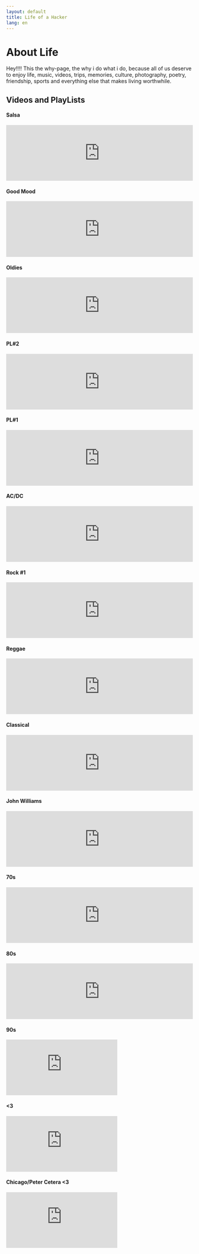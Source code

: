 ```yaml
---
layout: default
title: Life of a Hacker
lang: en
---
```

<div class="row ml-0 mr-0 mb-3">
  <div class="col-sm-12 col-md-8 p-0">
    <h1 class="display-1">About Life</h1>
    <p>Hey!!!! This the why-page, the why i do what i do, because all of us 
       deserve to enjoy life, music, videos, trips, memories, culture, photography, 
       poetry, friendship, sports and everything else that makes living worthwhile.</p>
  </div>
  
  <div class="col-sm-12 col-md-4 p-0">
  <!--  {% include girl-carousel-1.html %} -->
  </div>
</div>


<div class="row ml-0 mr-0">
    <h2 class="display-1">Videos and PlayLists</h2>
</div>

<!-- First Row Videos -->
<div class="row ml-0 mr-0">
  <!-- First Column -->
  <div class="col-sm-12 col-md-6 col-lg-3 p-0">
    <h4 class="display-3 m-0">Salsa</h4>
    <iframe width="100%" src="https://www.youtube.com/embed/videoseries?list=PLAx5WRK7eNtkkV1draa-cICAeILScpJX9" frameborder="0" allow="accelerometer; autoplay; encrypted-media; gyroscope; picture-in-picture" allowfullscreen></iframe>
  </div>
  <!-- Second Column -->
  <div class="col-sm-12 col-md-6 col-lg-3 p-0">
    <h4 class="display-3 m-0">Good Mood</h4>
    <iframe width="100%" src="https://www.youtube.com/embed/videoseries?list=PLAx5WRK7eNtlwn96im4HOpAm5HZaL9deo" frameborder="0" allow="accelerometer; autoplay; encrypted-media; gyroscope; picture-in-picture" allowfullscreen></iframe>
  </div>
  <!-- Third Column -->
  <div class="col-sm-12 col-md-6 col-lg-3 p-0">
    <h4 class="display-3 m-0">Oldies</h4>
    <iframe width="100%" src="https://www.youtube.com/embed/videoseries?list=PLAx5WRK7eNtnmlqrUY2ADG3KWQa5ciwtm" frameborder="0" allow="accelerometer; autoplay; encrypted-media; gyroscope; picture-in-picture" allowfullscreen></iframe>
  </div>
  <!-- Fourth Column -->
  <div class="col-sm-12 col-md-6 col-lg-3 p-0">
    <h4 class="display-3 m-0">PL#2</h4>
    <iframe width="100%" src="https://www.youtube.com/embed/videoseries?list=PLAx5WRK7eNtlWSz1k2wXzXp3lGapo1BUc" frameborder="0" allow="accelerometer; autoplay; encrypted-media; gyroscope; picture-in-picture" allowfullscreen></iframe>
  </div>
</div>

<!-- Second Row Videos -->
<div class="row ml-0 mr-0">
  <!-- First Column -->
  <div class="col-sm-12 col-md-6 col-lg-3 p-0">
    <h4 class="display-3 m-0">PL#1</h4>
    <iframe width="100%" src="https://www.youtube.com/embed/videoseries?list=PLAx5WRK7eNtlxXgIF6x3ocfntUO6X_R22" frameborder="0" allow="accelerometer; autoplay; encrypted-media; gyroscope; picture-in-picture" allowfullscreen></iframe>
  </div>

  <!-- Second Column -->
  <div class="col-sm-12 col-md-6 col-lg-3 p-0">
    <h4 class="display-3 m-0">AC/DC</h4>
    <iframe width="100%" src="https://www.youtube.com/embed/videoseries?list=PLAx5WRK7eNtlfA6bZtiL9g57WRKi1oF9F" frameborder="0" allow="accelerometer; autoplay; encrypted-media; gyroscope; picture-in-picture" allowfullscreen></iframe>
  </div>

  <!-- Third Column -->
  <div class="col-sm-12 col-md-6 col-lg-3 p-0">
    <h4 class="display-3 m-0">Rock #1</h4>
    <iframe width="100%" src="https://www.youtube.com/embed/videoseries?list=PLAx5WRK7eNtk26r3U6zGLFEG5cwr31NxY" frameborder="0" allow="accelerometer; autoplay; encrypted-media; gyroscope; picture-in-picture" allowfullscreen></iframe>
  </div>

  <!-- Fourth Column -->
  <div class="col-sm-12 col-md-6 col-lg-3 p-0">
    <h4 class="display-3 m-0">Reggae</h4>
    <iframe width="100%" src="https://www.youtube.com/embed/videoseries?list=PLAx5WRK7eNtnvT9-Jp5SfA6-IBe0B26os" frameborder="0" allow="accelerometer; autoplay; encrypted-media; gyroscope; picture-in-picture" allowfullscreen></iframe>
  </div>
</div>

<!-- Third Row Videos -->
<div class="row ml-0 mr-0">
  <!-- First Column -->
  <div class="col-sm-12 col-md-6 col-lg-3 p-0">
    <h4 class="display-3 m-0">Classical</h4>
    <iframe width="100%" src="https://www.youtube.com/embed/videoseries?list=PLAx5WRK7eNtkwghL_UA4iSTsGWk-R7_H6" frameborder="0" allow="accelerometer; autoplay; encrypted-media; gyroscope; picture-in-picture" allowfullscreen></iframe>
  </div>

  <!-- Second Column -->
  <div class="col-sm-12 col-md-6 col-lg-3 p-0">
    <h4 class="display-3 m-0">John Williams</h4>
    <iframe width="100%" src="https://www.youtube.com/embed/videoseries?list=PLAx5WRK7eNtnZOttCz2yFB9Rbvi_lZ3BH" frameborder="0" allow="accelerometer; autoplay; encrypted-media; gyroscope; picture-in-picture" allowfullscreen></iframe>
  </div>

  <!-- Third Column -->
  <div class="col-sm-12 col-md-6 col-lg-3 p-0">
    <h4 class="display-3 m-0">70s</h4>
    <iframe width="100%" src="https://www.youtube.com/embed/videoseries?list=PLAx5WRK7eNtkcwWyVv5r0342Wf8Yuemtt" frameborder="0" allow="accelerometer; autoplay; encrypted-media; gyroscope; picture-in-picture" allowfullscreen></iframe>
  </div>

  <!-- Fourth Column -->
  <div class="col-sm-12 col-md-6 col-lg-3 p-0">
    <h4 class="display-3 m-0">80s</h4>
    <iframe width="100%" src="https://www.youtube.com/embed/videoseries?list=PLAx5WRK7eNtn7YaHiZLTYR55TF6msEYli" frameborder="0" allow="accelerometer; autoplay; encrypted-media; gyroscope; picture-in-picture" allowfullscreen></iframe>
  </div>
</div>

<!-- Fourth Row Videos -->
<div class="row m-0 p-0 pb-4">
  <div class="col-sm-12 col-md-6 col-lg-3 p-0">
    <h4 class="display-3 m-0">90s</h4>
    <iframe class="h-100 w-100" src="https://www.youtube.com/embed/videoseries?list=PLAx5WRK7eNtlAuZvDZDK-IeJO6-_3Jayx" frameborder="0" allow="accelerometer; autoplay; encrypted-media; gyroscope; picture-in-picture" allowfullscreen></iframe>
  </div>

  <div class="col-sm-12 col-md-6 col-lg-3 p-0">
    <h4 class="display-3 m-0"><3</h4>
    <iframe class="h-100 w-100" src="https://www.youtube.com/embed/videoseries?list=PLAx5WRK7eNtllr52kI7jleUoYdY5JseW6" frameborder="0" allow="accelerometer; autoplay; encrypted-media; gyroscope; picture-in-picture" allowfullscreen></iframe>
  </div>

  <div class="col-sm-12 col-md-6 col-lg-3 p-0">
    <h4 class="display-3 mb-0">Chicago/Peter Cetera <3</h4>
    <iframe class="h-100 w-100" src="https://www.youtube.com/embed/videoseries?list=PLAx5WRK7eNtlhCUHbWmbxdL5_AtlH-9NL" frameborder="0" allow="accelerometer; autoplay; encrypted-media; gyroscope; picture-in-picture" allowfullscreen></iframe>
  </div>
</div>
